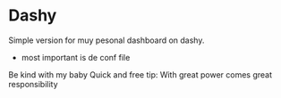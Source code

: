 # Dashy

Simple  version for muy pesonal dashboard on dashy.

 -  most  important is de conf file 

Be kind with my baby
Quick and free tip:
With great power comes great responsibility

